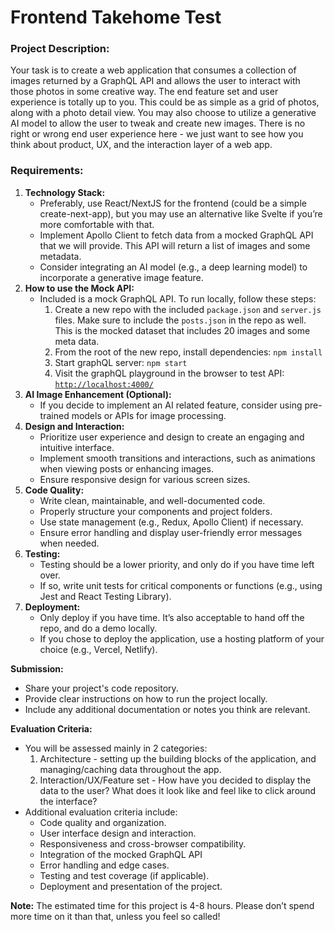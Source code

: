 # Frontend Takehome Test

### **Project Description:**

Your task is to create a web application that consumes a collection of images returned by a GraphQL API and allows the user to interact with those photos in some creative way. The end feature set and user experience is totally up to you. This could be as simple as a grid of photos, along with a photo detail view. You may also choose to utilize a generative AI model to allow the user to tweak and create new images. There is no right or wrong end user experience here - we just want to see how you think about product, UX, and the interaction layer of a web app.

### **Requirements:**

1. **Technology Stack:**
    - Preferably, use React/NextJS for the frontend (could be a simple create-next-app), but you may use an alternative like Svelte if you’re more comfortable with that.
    - Implement Apollo Client to fetch data from a mocked GraphQL API that we will provide. This API will return a list of images and some metadata.
    - Consider integrating an AI model (e.g., a deep learning model) to incorporate a generative image feature.
2. **How to use the Mock API:**
    - Included is a mock GraphQL API. To run locally, follow these steps:
        1. Create a new repo with the included `package.json` and `server.js` files. Make sure to include the `posts.json` in the repo as well. This is the mocked dataset that includes 20 images and some meta data.
        2. From the root of the new repo, install dependencies: `npm install`
        3. Start graphQL server: `npm start`
        4. Visit the graphQL playground in the browser to test API: [`http://localhost:4000/`](http://localhost:4000/)
3. **AI Image Enhancement (Optional):**
    - If you decide to implement an AI related feature, consider using pre-trained models or APIs for image processing.
4. **Design and Interaction:**
    - Prioritize user experience and design to create an engaging and intuitive interface.
    - Implement smooth transitions and interactions, such as animations when viewing posts or enhancing images.
    - Ensure responsive design for various screen sizes.
5. **Code Quality:**
    - Write clean, maintainable, and well-documented code.
    - Properly structure your components and project folders.
    - Use state management (e.g., Redux, Apollo Client) if necessary.
    - Ensure error handling and display user-friendly error messages when needed.
6. **Testing:**
    - Testing should be a lower priority, and only do if you have time left over.
    - If so, write unit tests for critical components or functions (e.g., using Jest and React Testing Library).
7. **Deployment:**
    - Only deploy if you have time. It’s also acceptable to hand off the repo, and do a demo locally.
    - If you chose to deploy the application, use a hosting platform of your choice (e.g., Vercel, Netlify).

**Submission:**

- Share your project's code repository.
- Provide clear instructions on how to run the project locally.
- Include any additional documentation or notes you think are relevant.

**Evaluation Criteria:**

- You will be assessed mainly in 2 categories:
    1. Architecture - setting up the building blocks of the application, and managing/caching data throughout the app.
    2. Interaction/UX/Feature set - How have you decided to display the data to the user? What does it look like and feel like to click around the interface?
- Additional evaluation criteria include:
    - Code quality and organization.
    - User interface design and interaction.
    - Responsiveness and cross-browser compatibility.
    - Integration of the mocked GraphQL API
    - Error handling and edge cases.
    - Testing and test coverage (if applicable).
    - Deployment and presentation of the project.

**Note:** The estimated time for this project is 4-8 hours. Please don’t spend more time on it than that, unless you feel so called!